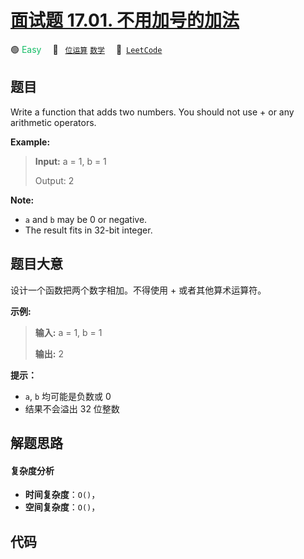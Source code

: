 # [面试题 17.01. 不用加号的加法](https://leetcode.cn/problems/add-without-plus-lcci)

🟢 <font color=#15bd66>Easy</font>&emsp; 🔖&ensp; [`位运算`](/leetcode/outline/tag/bit-manipulation.md) [`数学`](/leetcode/outline/tag/math.md)&emsp; 🔗&ensp;[`LeetCode`](https://leetcode.cn/problems/add-without-plus-lcci)


## 题目

Write a function that adds two numbers. You should not use + or any arithmetic
operators.

**Example:**

> 
> 
> 
> 
> 
> **Input:** a = 1, b = 1
> 
> Output: 2



**Note:**

  * `a` and `b` may be 0 or negative.
  * The result fits in 32-bit integer.


## 题目大意

设计一个函数把两个数字相加。不得使用 + 或者其他算术运算符。

**示例:**

> 
> 
> 
> 
> 
> **输入:** a = 1, b = 1
> 
> **输出:** 2



**提示：**

  * `a`, `b` 均可能是负数或 0
  * 结果不会溢出 32 位整数


## 解题思路

#### 复杂度分析

- **时间复杂度**：`O()`，
- **空间复杂度**：`O()`，

## 代码

```javascript

```